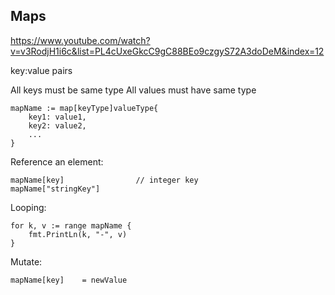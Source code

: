 Maps
----

https://www.youtube.com/watch?v=v3RodjH1i6c&list=PL4cUxeGkcC9gC88BEo9czgyS72A3doDeM&index=12

key:value pairs

All keys must be same type
All values must have same type

	mapName := map[keyType]valueType{
		key1: value1,
		key2: value2,
		...
	}

Reference an element:

	mapName[key]				// integer key
	mapName["stringKey"]

Looping:

	for k, v := range mapName {
		fmt.PrintLn(k, "-", v)
	}

Mutate:

	mapName[key]	= newValue
